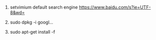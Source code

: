 > <!-- vim: set ft=markdown: -->

1. setvimium
default search engine
https://www.baidu.com/s?ie=UTF-8&wd=

1. sudo dpkg -i googl...
1. sudo apt-get install -f

